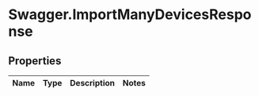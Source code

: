 # Swagger.ImportManyDevicesResponse

## Properties
Name | Type | Description | Notes
------------ | ------------- | ------------- | -------------


